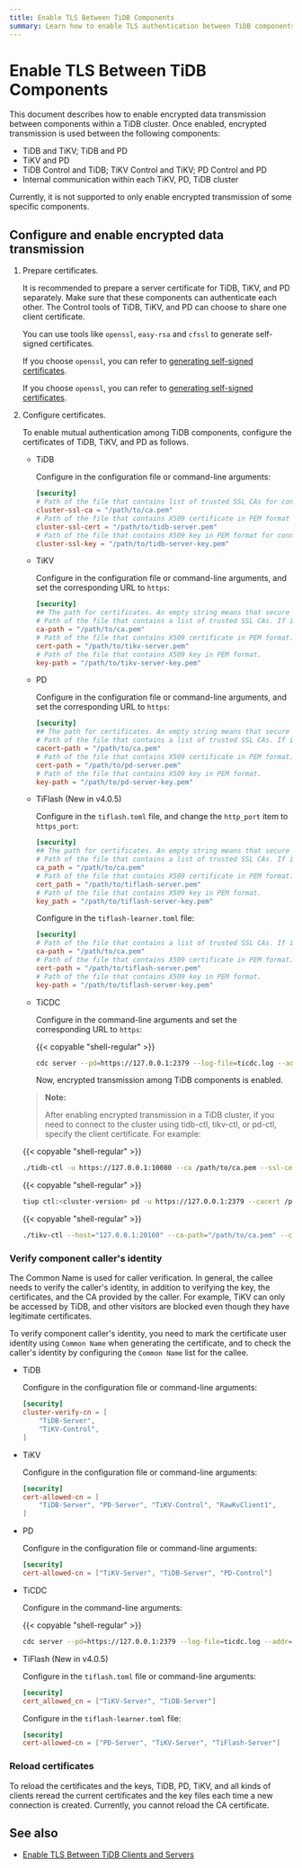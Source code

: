 ```yaml
---
title: Enable TLS Between TiDB Components
summary: Learn how to enable TLS authentication between TiDB components.
---
```


# Enable TLS Between TiDB Components

This document describes how to enable encrypted data transmission between components within a TiDB cluster. Once enabled, encrypted transmission is used between the following components:

- TiDB and TiKV; TiDB and PD
- TiKV and PD
- TiDB Control and TiDB; TiKV Control and TiKV; PD Control and PD
- Internal communication within each TiKV, PD, TiDB cluster

Currently, it is not supported to only enable encrypted transmission of some specific components.

## Configure and enable encrypted data transmission

1. Prepare certificates.

    It is recommended to prepare a server certificate for TiDB, TiKV, and PD separately. Make sure that these components can authenticate each other. The Control tools of TiDB, TiKV, and PD can choose to share one client certificate.

    You can use tools like `openssl`, `easy-rsa` and `cfssl` to generate self-signed certificates.

    <CustomContent platform="tidb">

    If you choose `openssl`, you can refer to [generating self-signed certificates](/generate-self-signed-certificates.md).

    </CustomContent>

    <CustomContent platform="tidb-cloud">

    If you choose `openssl`, you can refer to [generating self-signed certificates](https://docs.pingcap.com/tidb/stable/generate-self-signed-certificates).

    </CustomContent>

2. Configure certificates.

    To enable mutual authentication among TiDB components, configure the certificates of TiDB, TiKV, and PD as follows.

    - TiDB

        Configure in the configuration file or command-line arguments:

        ```toml
        [security]
        # Path of the file that contains list of trusted SSL CAs for connection with cluster components.
        cluster-ssl-ca = "/path/to/ca.pem"
        # Path of the file that contains X509 certificate in PEM format for connection with cluster components.
        cluster-ssl-cert = "/path/to/tidb-server.pem"
        # Path of the file that contains X509 key in PEM format for connection with cluster components.
        cluster-ssl-key = "/path/to/tidb-server-key.pem"
        ```

    - TiKV

        Configure in the configuration file or command-line arguments, and set the corresponding URL to `https`:

        ```toml
        [security]
        ## The path for certificates. An empty string means that secure connections are disabled.
        # Path of the file that contains a list of trusted SSL CAs. If it is set, the following settings `cert_path` and `key_path` are also needed.
        ca-path = "/path/to/ca.pem"
        # Path of the file that contains X509 certificate in PEM format.
        cert-path = "/path/to/tikv-server.pem"
        # Path of the file that contains X509 key in PEM format.
        key-path = "/path/to/tikv-server-key.pem"
        ```

    - PD

        Configure in the configuration file or command-line arguments, and set the corresponding URL to `https`:

        ```toml
        [security]
        ## The path for certificates. An empty string means that secure connections are disabled.
        # Path of the file that contains a list of trusted SSL CAs. If it is set, the following settings `cert_path` and `key_path` are also needed.
        cacert-path = "/path/to/ca.pem"
        # Path of the file that contains X509 certificate in PEM format.
        cert-path = "/path/to/pd-server.pem"
        # Path of the file that contains X509 key in PEM format.
        key-path = "/path/to/pd-server-key.pem"
        ```

    - TiFlash (New in v4.0.5)

        Configure in the `tiflash.toml` file, and change the `http_port` item to `https_port`:

         ```toml
        [security]
        ## The path for certificates. An empty string means that secure connections are disabled.
        # Path of the file that contains a list of trusted SSL CAs. If it is set, the following settings `cert_path` and `key_path` are also needed.
        ca_path = "/path/to/ca.pem"
        # Path of the file that contains X509 certificate in PEM format.
        cert_path = "/path/to/tiflash-server.pem"
        # Path of the file that contains X509 key in PEM format.
        key_path = "/path/to/tiflash-server-key.pem"
        ```

        Configure in the `tiflash-learner.toml` file:

        ```toml
        [security]
        # Path of the file that contains a list of trusted SSL CAs. If it is set, the following settings `cert_path` and `key_path` are also needed.
        ca-path = "/path/to/ca.pem"
        # Path of the file that contains X509 certificate in PEM format.
        cert-path = "/path/to/tiflash-server.pem"
        # Path of the file that contains X509 key in PEM format.
        key-path = "/path/to/tiflash-server-key.pem"
        ```

    - TiCDC

        Configure in the command-line arguments and set the corresponding URL to `https`:

        {{< copyable "shell-regular" >}}

        ```bash
        cdc server --pd=https://127.0.0.1:2379 --log-file=ticdc.log --addr=0.0.0.0:8301 --advertise-addr=127.0.0.1:8301 --ca=/path/to/ca.pem --cert=/path/to/ticdc-cert.pem --key=/path/to/ticdc-key.pem
        ```

        Now, encrypted transmission among TiDB components is enabled.

    > **Note:**
    >
    > After enabling encrypted transmission in a TiDB cluster, if you need to connect to the cluster using tidb-ctl, tikv-ctl, or pd-ctl, specify the client certificate. For example:

    {{< copyable "shell-regular" >}}

    ```bash
    ./tidb-ctl -u https://127.0.0.1:10080 --ca /path/to/ca.pem --ssl-cert /path/to/client.pem --ssl-key /path/to/client-key.pem
    ```

    {{< copyable "shell-regular" >}}

    ```bash
    tiup ctl:<cluster-version> pd -u https://127.0.0.1:2379 --cacert /path/to/ca.pem --cert /path/to/client.pem --key /path/to/client-key.pem
    ```

    {{< copyable "shell-regular" >}}

    ```bash
    ./tikv-ctl --host="127.0.0.1:20160" --ca-path="/path/to/ca.pem" --cert-path="/path/to/client.pem" --key-path="/path/to/clinet-key.pem"
    ```

### Verify component caller's identity

The Common Name is used for caller verification. In general, the callee needs to verify the caller's identity, in addition to verifying the key, the certificates, and the CA provided by the caller. For example, TiKV can only be accessed by TiDB, and other visitors are blocked even though they have legitimate certificates.

To verify component caller's identity, you need to mark the certificate user identity using `Common Name` when generating the certificate, and to check the caller's identity by configuring the `Common Name` list for the callee.

- TiDB

    Configure in the configuration file or command-line arguments:

    ```toml
    [security]
    cluster-verify-cn = [
        "TiDB-Server",
        "TiKV-Control",
    ]
    ```

- TiKV

    Configure in the configuration file or command-line arguments:

    ```toml
    [security]
    cert-allowed-cn = [
        "TiDB-Server", "PD-Server", "TiKV-Control", "RawKvClient1",
    ]
    ```

- PD

    Configure in the configuration file or command-line arguments:

    ```toml
    [security]
    cert-allowed-cn = ["TiKV-Server", "TiDB-Server", "PD-Control"]
    ```

- TiCDC

    Configure in the command-line arguments:

    {{< copyable "shell-regular" >}}

    ```bash
    cdc server --pd=https://127.0.0.1:2379 --log-file=ticdc.log --addr=0.0.0.0:8301 --advertise-addr=127.0.0.1:8301 --ca=/path/to/ca.pem --cert=/path/to/ticdc-cert.pem --key=/path/to/ticdc-key.pem --cert-allowed-cn="client1,client2"
    ```

- TiFlash (New in v4.0.5)

    Configure in the `tiflash.toml` file or command-line arguments:

    ```toml
    [security]
    cert_allowed_cn = ["TiKV-Server", "TiDB-Server"]
    ```

    Configure in the `tiflash-learner.toml` file:

    ```toml
    [security]
    cert-allowed-cn = ["PD-Server", "TiKV-Server", "TiFlash-Server"]
    ```
    
### Reload certificates

To reload the certificates and the keys, TiDB, PD, TiKV, and all kinds of clients reread the current certificates and the key files each time a new connection is created. Currently, you cannot reload the CA certificate.

## See also

- [Enable TLS Between TiDB Clients and Servers](/enable-tls-between-clients-and-servers.md)
